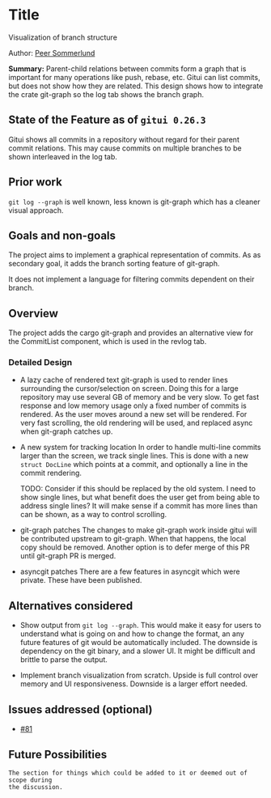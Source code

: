 # Title

Visualization of branch structure

Author: [Peer Sommerlund](mailto:peer.sommerlund@gmail.com)

**Summary:**
Parent-child relations between commits form a graph that is important
for many operations like push, rebase, etc. Gitui can list commits, but
does not show how they are related. This design shows how to integrate
the crate git-graph so the log tab shows the branch graph.

## State of the Feature as of `gitui 0.26.3`

Gitui shows all commits in a repository without regard for their parent
commit relations. This may cause commits on multiple branches to
be shown interleaved in the log tab.

## Prior work

`git log --graph` is well known, less known is git-graph which has a
cleaner visual approach.

## Goals and non-goals

The project aims to implement a graphical representation of commits.
As as secondary goal, it adds the branch sorting feature of git-graph.

It does not implement a language for filtering commits dependent on
their branch.

## Overview

The project adds the cargo git-graph and provides an alternative view
for the CommitList component, which is used in the revlog tab.

### Detailed Design

* A lazy cache of rendered text
    git-graph is used to render lines surrounding the cursor/selection
    on screen. Doing this for a large repository may use several GB of
    memory and be very slow. To get fast response and low memory usage
    only a fixed number of commits is rendered. As the user moves around
    a new set will be rendered. For very fast scrolling, the old
    rendering will be used, and replaced async when git-graph
    catches up.

* A new system for tracking location
    In order to handle multi-line commits larger than the screen, we
    track single lines. This is done with a new `struct DocLine` which
    points at a commit, and optionally a line in the commit rendering.

    TODO: Consider if this should be replaced by the old system.
    I need to show single lines, but what benefit does the user get
    from being able to address single lines? It will make sense if a commit
    has more lines than can be shown, as a way to control scrolling.

* git-graph patches
    The changes to make git-graph work inside gitui will be contributed
    upstream to git-graph. When that happens, the local copy should be
    removed. Another option is to defer merge of this PR until git-graph
    PR is merged.

* asyncgit patches
    There are a few features in asyncgit which were private. These have
    been published.

## Alternatives considered

- Show output from `git log --graph`. This would make it easy for users
to understand what is going on and how to change the format, an any
future features of git would be automatically included. The downside is
dependency on the git binary, and a slower UI. It might be difficult and
brittle to parse the output.

- Implement branch visualization from scratch. Upside is full control
over memory and UI responsiveness. Downside is a larger effort needed.

## Issues addressed (optional)

- [#81]()


## Future Possibilities

    The section for things which could be added to it or deemed out of scope during
    the discussion.
